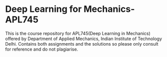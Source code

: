 # Deep Learning for Mechanics-APL745
This is the course repository for APL745(Deep Learning in Mechanics) offered by Department of Applied Mechanics, Indian Institute of Technology Delhi. Contains both assignments and the solutions so please only consult for reference and do not plagiarise. 
